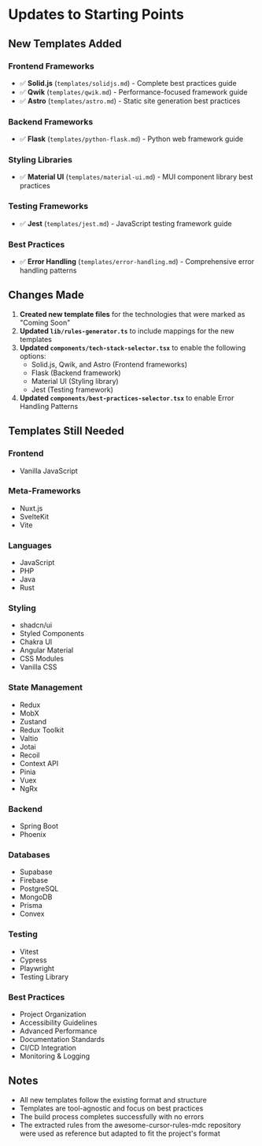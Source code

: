 # Updates to Starting Points

## New Templates Added

### Frontend Frameworks
- ✅ **Solid.js** (`templates/solidjs.md`) - Complete best practices guide
- ✅ **Qwik** (`templates/qwik.md`) - Performance-focused framework guide
- ✅ **Astro** (`templates/astro.md`) - Static site generation best practices

### Backend Frameworks
- ✅ **Flask** (`templates/python-flask.md`) - Python web framework guide

### Styling Libraries
- ✅ **Material UI** (`templates/material-ui.md`) - MUI component library best practices

### Testing Frameworks
- ✅ **Jest** (`templates/jest.md`) - JavaScript testing framework guide

### Best Practices
- ✅ **Error Handling** (`templates/error-handling.md`) - Comprehensive error handling patterns

## Changes Made

1. **Created new template files** for the technologies that were marked as "Coming Soon"
2. **Updated `lib/rules-generator.ts`** to include mappings for the new templates
3. **Updated `components/tech-stack-selector.tsx`** to enable the following options:
   - Solid.js, Qwik, and Astro (Frontend frameworks)
   - Flask (Backend framework)
   - Material UI (Styling library)
   - Jest (Testing framework)
4. **Updated `components/best-practices-selector.tsx`** to enable Error Handling Patterns

## Templates Still Needed

### Frontend
- Vanilla JavaScript

### Meta-Frameworks
- Nuxt.js
- SvelteKit
- Vite

### Languages
- JavaScript
- PHP
- Java
- Rust

### Styling
- shadcn/ui
- Styled Components
- Chakra UI
- Angular Material
- CSS Modules
- Vanilla CSS

### State Management
- Redux
- MobX
- Zustand
- Redux Toolkit
- Valtio
- Jotai
- Recoil
- Context API
- Pinia
- Vuex
- NgRx

### Backend
- Spring Boot
- Phoenix

### Databases
- Supabase
- Firebase
- PostgreSQL
- MongoDB
- Prisma
- Convex

### Testing
- Vitest
- Cypress
- Playwright
- Testing Library

### Best Practices
- Project Organization
- Accessibility Guidelines
- Advanced Performance
- Documentation Standards
- CI/CD Integration
- Monitoring & Logging

## Notes

- All new templates follow the existing format and structure
- Templates are tool-agnostic and focus on best practices
- The build process completes successfully with no errors
- The extracted rules from the awesome-cursor-rules-mdc repository were used as reference but adapted to fit the project's format